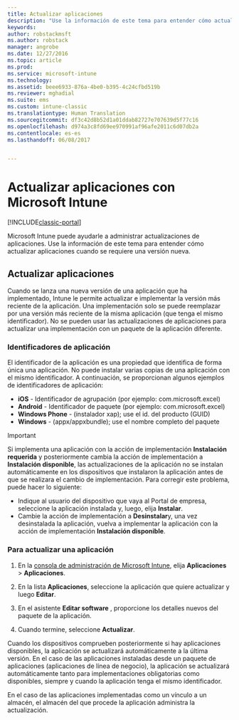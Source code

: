 ```yaml
---
title: Actualizar aplicaciones
description: "Use la información de este tema para entender cómo actualizar aplicaciones cuando se requiere una versión nueva."
keywords: 
author: robstackmsft
ms.author: robstack
manager: angrobe
ms.date: 12/27/2016
ms.topic: article
ms.prod: 
ms.service: microsoft-intune
ms.technology: 
ms.assetid: beee6933-876a-4be0-b395-4c24cfbd519b
ms.reviewer: mghadial
ms.suite: ems
ms.custom: intune-classic
ms.translationtype: Human Translation
ms.sourcegitcommit: df3c42d8b52d1a01ddab82727e707639d5f77c16
ms.openlocfilehash: d974a3c8fd69ee970991af96afe2011c6d07db2a
ms.contentlocale: es-es
ms.lasthandoff: 06/08/2017


---
```


# <a name="update-apps-using-microsoft-intune"></a>Actualizar aplicaciones con Microsoft Intune

[!INCLUDE[classic-portal](../includes/classic-portal.md)]

Microsoft Intune puede ayudarle a administrar actualizaciones de aplicaciones. Use la información de este tema para entender cómo actualizar aplicaciones cuando se requiere una versión nueva.

## <a name="how-to-update-apps"></a>Actualizar aplicaciones
Cuando se lanza una nueva versión de una aplicación que ha implementado, Intune le permite actualizar e implementar la versión más reciente de la aplicación. Una implementación solo se puede reemplazar por una versión más reciente de la misma aplicación (que tenga el mismo identificador). No se pueden usar las actualizaciones de aplicaciones para actualizar una implementación con un paquete de la aplicación diferente.

### <a name="app-identifiers"></a>Identificadores de aplicación
El identificador de la aplicación es una propiedad que identifica de forma única una aplicación. No puede instalar varias copias de una aplicación con el mismo identificador. A continuación, se proporcionan algunos ejemplos de identificadores de aplicación:

- **iOS** - Identificador de agrupación (por ejemplo: com.microsoft.excel)
- **Android** - Identificador de paquete (por ejemplo: com.microsoft.excel)
- **Windows Phone** - (instalador xap); use el id. del producto (GUID)
- **Windows** - (appx/appxbundle); use el nombre completo del paquete



> [!IMPORTANT]
> Si implementa una aplicación con la acción de implementación **Instalación requerida** y posteriormente cambia la acción de implementación a **Instalación disponible**, las actualizaciones de la aplicación no se instalan automáticamente en los dispositivos que instalaron la aplicación antes de que se realizara el cambio de implementación. Para corregir este problema, puede hacer lo siguiente:
>
> -   Indique al usuario del dispositivo que vaya al Portal de empresa, seleccione la aplicación instalada y, luego, elija **Instalar**.
> -   Cambie la acción de implementación a **Desinstalar**y, una vez desinstalada la aplicación, vuelva a implementar la aplicación con la acción de implementación **Instalación disponible**.

### <a name="to-update-an-app"></a>Para actualizar una aplicación

1.  En la [consola de administración de Microsoft Intune](https://manage.microsoft.com), elija **Aplicaciones** &gt; **Aplicaciones**.

2.  En la lista **Aplicaciones**, seleccione la aplicación que quiere actualizar y luego **Editar**.

3.  En el asistente **Editar software** , proporcione los detalles nuevos del paquete de la aplicación.

4.  Cuando termine, seleccione **Actualizar**.

Cuando los dispositivos comprueben posteriormente si hay aplicaciones disponibles, la aplicación se actualizará automáticamente a la última versión.
En el caso de las aplicaciones instaladas desde un paquete de aplicaciones (aplicaciones de línea de negocio), la aplicación se actualizará automáticamente tanto para implementaciones obligatorias como disponibles, siempre y cuando la aplicación tenga el mismo identificador.

En el caso de las aplicaciones implementadas como un vínculo a un almacén, el almacén del que procede la aplicación administra la actualización.

